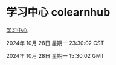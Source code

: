 # 学习中心 colearnhub
[学习中心](http://219.139.197.74:56308/colearnhub/)

2024年 10月 28日 星期一 23:30:02 CST

2024年 10月 28日 星期一 15:30:02 GMT
